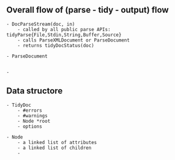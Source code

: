 
## Overall flow of (parse - tidy - output) flow

```text
- DocParseStream(doc, in)
    - called by all public parse APIs: tidyParse{File,Stdin,String,Buffer,Source}
    - calls ParseXMLDocument or ParseDocument
    - returns tidyDocStatus(doc)

- ParseDocument


-
```

## Data structore

```text
- TidyDoc
    - #errors
    - #warnings
    - Node *root
    - options

- Node
    - a linked list of attributes
    - a linked list of children
    -
```
